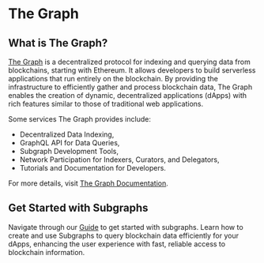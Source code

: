 # The Graph

## What is The Graph?

[The Graph](https://thegraph.com/) is a decentralized protocol for indexing and querying data from blockchains, starting with Ethereum. It allows developers to build serverless applications that run entirely on the blockchain. By providing the infrastructure to efficiently gather and process blockchain data, The Graph enables the creation of dynamic, decentralized applications (dApps) with rich features similar to those of traditional web applications.

Some services The Graph provides include:

- Decentralized Data Indexing,
- GraphQL API for Data Queries,
- Subgraph Development Tools,
- Network Participation for Indexers, Curators, and Delegators,
- Tutorials and Documentation for Developers.

For more details, visit [The Graph Documentation](https://thegraph.com/docs/).

## Get Started with Subgraphs

Navigate through our [Guide](./Guide.md) to get started with subgraphs. Learn how to create and use Subgraphs to query blockchain data efficiently for your dApps, enhancing the user experience with fast, reliable access to blockchain information.